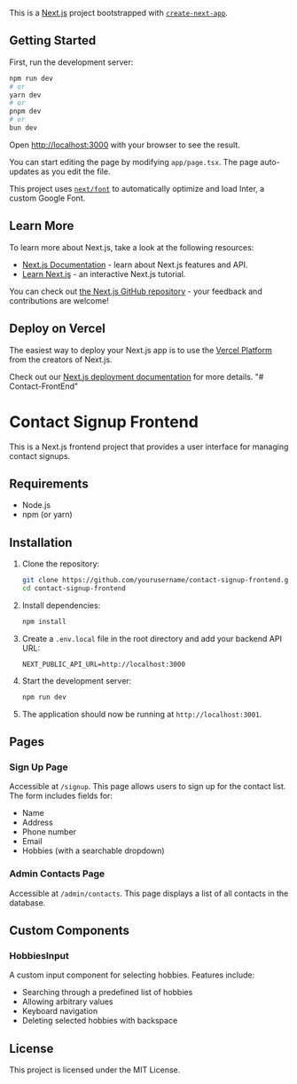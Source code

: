 This is a [Next.js](https://nextjs.org/) project bootstrapped with [`create-next-app`](https://github.com/vercel/next.js/tree/canary/packages/create-next-app).

## Getting Started

First, run the development server:

```bash
npm run dev
# or
yarn dev
# or
pnpm dev
# or
bun dev
```

Open [http://localhost:3000](http://localhost:3000) with your browser to see the result.

You can start editing the page by modifying `app/page.tsx`. The page auto-updates as you edit the file.

This project uses [`next/font`](https://nextjs.org/docs/basic-features/font-optimization) to automatically optimize and load Inter, a custom Google Font.

## Learn More

To learn more about Next.js, take a look at the following resources:

- [Next.js Documentation](https://nextjs.org/docs) - learn about Next.js features and API.
- [Learn Next.js](https://nextjs.org/learn) - an interactive Next.js tutorial.

You can check out [the Next.js GitHub repository](https://github.com/vercel/next.js/) - your feedback and contributions are welcome!

## Deploy on Vercel

The easiest way to deploy your Next.js app is to use the [Vercel Platform](https://vercel.com/new?utm_medium=default-template&filter=next.js&utm_source=create-next-app&utm_campaign=create-next-app-readme) from the creators of Next.js.

Check out our [Next.js deployment documentation](https://nextjs.org/docs/deployment) for more details.
"# Contact-FrontEnd" 
# Contact Signup Frontend

This is a Next.js frontend project that provides a user interface for managing contact signups.

## Requirements

- Node.js
- npm (or yarn)

## Installation

1. Clone the repository:
    ```sh
    git clone https://github.com/yourusername/contact-signup-frontend.git
    cd contact-signup-frontend
    ```

2. Install dependencies:
    ```sh
    npm install
    ```

3. Create a `.env.local` file in the root directory and add your backend API URL:
    ```env
    NEXT_PUBLIC_API_URL=http://localhost:3000
    ```

4. Start the development server:
    ```sh
    npm run dev
    ```

5. The application should now be running at `http://localhost:3001`.

## Pages

### Sign Up Page

Accessible at `/signup`. This page allows users to sign up for the contact list. The form includes fields for:
- Name
- Address
- Phone number
- Email
- Hobbies (with a searchable dropdown)

### Admin Contacts Page

Accessible at `/admin/contacts`. This page displays a list of all contacts in the database.

## Custom Components

### HobbiesInput

A custom input component for selecting hobbies. Features include:
- Searching through a predefined list of hobbies
- Allowing arbitrary values
- Keyboard navigation
- Deleting selected hobbies with backspace

## License

This project is licensed under the MIT License.


